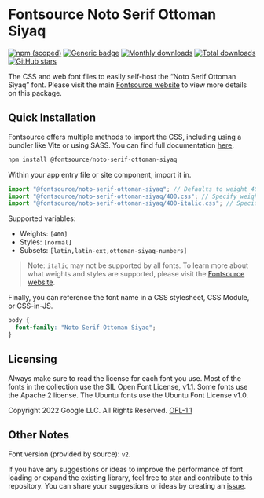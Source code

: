 # Fontsource Noto Serif Ottoman Siyaq

[![npm (scoped)](https://img.shields.io/npm/v/@fontsource/noto-serif-ottoman-siyaq?color=brightgreen)](https://www.npmjs.com/package/@fontsource/noto-serif-ottoman-siyaq) [![Generic badge](https://img.shields.io/badge/fontsource-passing-brightgreen)](https://github.com/fontsource/fontsource) [![Monthly downloads](https://badgen.net/npm/dm/@fontsource/noto-serif-ottoman-siyaq)](https://github.com/fontsource/fontsource) [![Total downloads](https://badgen.net/npm/dt/@fontsource/noto-serif-ottoman-siyaq)](https://github.com/fontsource/fontsource) [![GitHub stars](https://img.shields.io/github/stars/fontsource/fontsource.svg?style=social&label=Star)](https://github.com/fontsource/fontsource/stargazers)

The CSS and web font files to easily self-host the “Noto Serif Ottoman Siyaq” font. Please visit the main [Fontsource website](https://fontsource.org/fonts/noto-serif-ottoman-siyaq) to view more details on this package.

## Quick Installation

Fontsource offers multiple methods to import the CSS, including using a bundler like Vite or using SASS. You can find full documentation [here](https://fontsource.org/docs/getting-started/introduction).

```javascript
npm install @fontsource/noto-serif-ottoman-siyaq
```

Within your app entry file or site component, import it in.

```javascript
import "@fontsource/noto-serif-ottoman-siyaq"; // Defaults to weight 400
import "@fontsource/noto-serif-ottoman-siyaq/400.css"; // Specify weight
import "@fontsource/noto-serif-ottoman-siyaq/400-italic.css"; // Specify weight and style
```

Supported variables:
- Weights: `[400]`
- Styles: `[normal]`
- Subsets: `[latin,latin-ext,ottoman-siyaq-numbers]`

> Note: `italic` may not be supported by all fonts. To learn more about what weights and styles are supported, please visit the [Fontsource website](https://fontsource.org/fonts/noto-serif-ottoman-siyaq).

Finally, you can reference the font name in a CSS stylesheet, CSS Module, or CSS-in-JS.

```css
body {
  font-family: "Noto Serif Ottoman Siyaq";
}
```

## Licensing
Always make sure to read the license for each font you use. Most of the fonts in the collection use the SIL Open Font License, v1.1. Some fonts use the Apache 2 license. The Ubuntu fonts use the Ubuntu Font License v1.0.

Copyright 2022 Google LLC. All Rights Reserved.
[OFL-1.1](http://scripts.sil.org/OFL)

## Other Notes
Font version (provided by source): `v2`.

If you have any suggestions or ideas to improve the performance of font loading or expand the existing library, feel free to star and contribute to this repository. You can share your suggestions or ideas by creating an [issue](https://github.com/fontsource/fontsource/issues).